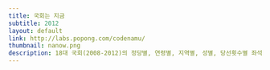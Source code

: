 ```yaml
---
title: 국회는 지금
subtitle: 2012
layout: default
link: http://labs.popong.com/codenamu/
thumbnail: nanow.png
description: 18대 국회(2008-2012)의 정당별, 연령별, 지역별, 성별, 당선횟수별 좌석배치를 볼 수 있어요.
---
```


